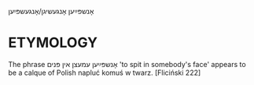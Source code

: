 אָנשפּײַען
אָנגעשיגן/אָנגעשפּיִען

ETYMOLOGY
===========
The phrase אָנשפּײַען עמעצן אין פּנים 'to spit in somebody's face' appears to be a calque of Polish napluć komuś w twarz. 
[Fliciński 222]